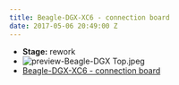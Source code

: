 ```yaml
---
title: Beagle-DGX-XC6 - connection board
date: 2017-05-06 20:49:00 Z
---
```


* **Stage:** rework
* ![preview-Beagle-DGX Top.jpeg](/uploads/Beagle-DGX-XC6/preview-Beagle-DGX%20Top.jpeg)
* [Beagle-DGX-XC6 - connection board](/originals/beagle-dgx-xc6/)